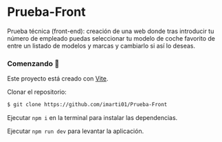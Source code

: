 # Prueba-Front

Prueba técnica (front-end): creación de una web donde tras introducir tu número de empleado puedas seleccionar tu modelo de coche favorito de
entre un listado de modelos y marcas y cambiarlo si así lo deseas.

### Comenzando 🚀

Este proyecto está creado con [Vite](https://vitejs.dev/guide/).

Clonar el repositorio:

```bash
$ git clone https://github.com/imarti01/Prueba-Front
```

Ejecutar `npm i` en la terminal para instalar las dependencias.

Ejecutar `npm run dev` para levantar la aplicación.
